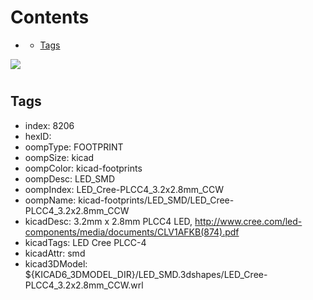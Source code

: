 



Contents
========

* [](#)
	* [Tags](#tags)
  
![][im]
# 

## Tags

- index: 8206
- hexID: 
- oompType: FOOTPRINT
- oompSize: kicad
- oompColor: kicad-footprints
- oompDesc: LED_SMD
- oompIndex: LED_Cree-PLCC4_3.2x2.8mm_CCW
- oompName: kicad-footprints/LED_SMD/LED_Cree-PLCC4_3.2x2.8mm_CCW
- kicadDesc: 3.2mm x 2.8mm PLCC4 LED, http://www.cree.com/led-components/media/documents/CLV1AFKB(874).pdf
- kicadTags: LED Cree PLCC-4
- kicadAttr: smd
- kicad3DModel: ${KICAD6_3DMODEL_DIR}/LED_SMD.3dshapes/LED_Cree-PLCC4_3.2x2.8mm_CCW.wrl



[im]: image.png
